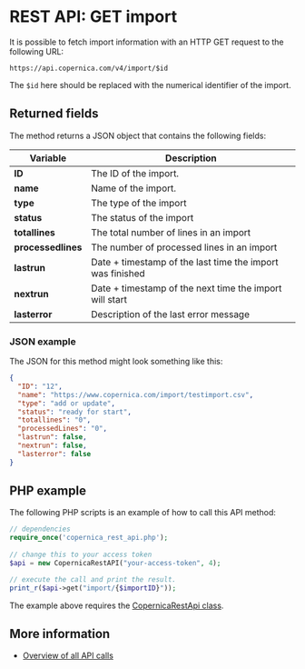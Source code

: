 # REST API: GET import

It is possible to fetch import information with an HTTP GET request
to the following URL:

`https://api.copernica.com/v4/import/$id`

The `$id` here should be replaced with the numerical identifier of the import.

## Returned fields

The method returns a JSON object that contains the following fields:

| Variable          | Description                                                                               |
|-------------------|-------------------------------------------------------------------------------------------|
| **ID**            | The ID of the import.                                                                 |
| **name**          | Name of the import.                                                                   |
| **type**          | The type of the import                                                                    |
| **status**        | The status of the import                                                                  |
| **totallines**    | The total number of lines in an import                                                    |
| **processedlines**| The number of processed lines in an import                                                |
| **lastrun**       | Date + timestamp of the last time the import was finished                                 |
| **nextrun**       | Date + timestamp of the next time the import will start                                   |
| **lasterror**     | Description of the last error message                                                     |

### JSON example

The JSON for this method might look something like this:

```json
{
  "ID": "12",
  "name": "https://www.copernica.com/import/testimport.csv",
  "type": "add or update",
  "status": "ready for start",
  "totallines": "0",
  "processedLines": "0",
  "lastrun": false,
  "nextrun": false,
  "lasterror": false
}
```

## PHP example

The following PHP scripts is an example of how to call this API method:

```php
// dependencies
require_once('copernica_rest_api.php');
    
// change this to your access token
$api = new CopernicaRestAPI("your-access-token", 4);

// execute the call and print the result.
print_r($api->get("import/{$importID}"));
```

The example above requires the [CopernicaRestApi class](rest-php).

## More information

* [Overview of all API calls](rest-api)
